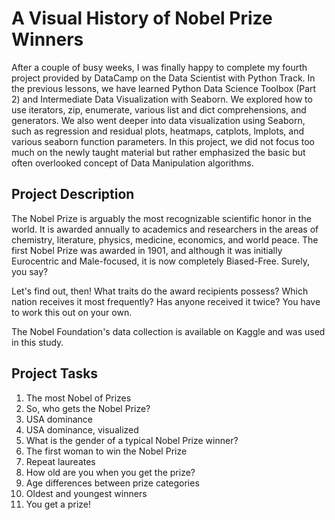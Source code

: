 
# A Visual History of Nobel Prize Winners

After a couple of busy weeks, I was finally happy to complete my fourth project provided by DataCamp on the Data Scientist with Python Track. In the previous lessons, we have learned Python Data Science Toolbox (Part 2) and Intermediate Data Visualization with Seaborn. We explored how to use iterators, zip, enumerate, various list and dict comprehensions, and generators. We also went deeper into data visualization using Seaborn, such as regression and residual plots, heatmaps, catplots, lmplots, and various seaborn function parameters. In this project, we did not focus too much on the newly taught material but rather emphasized the basic but often overlooked concept of Data Manipulation algorithms.


## Project Description

The Nobel Prize is arguably the most recognizable scientific honor in the world. It is awarded annually to academics and researchers in the areas of chemistry, literature, physics, medicine, economics, and world peace. The first Nobel Prize was awarded in 1901, and although it was initially Eurocentric and Male-focused, it is now completely Biased-Free. Surely, you say?


Let's find out, then! What traits do the award recipients possess? Which nation receives it most frequently? Has anyone received it twice? You have to work this out on your own.

The Nobel Foundation's data collection is available on Kaggle and was used in this study.

## Project Tasks

1. The most Nobel of Prizes
2. So, who gets the Nobel Prize?
3. USA dominance
4. USA dominance, visualized
5. What is the gender of a typical Nobel Prize winner?
6. The first woman to win the Nobel Prize
7. Repeat laureates
8. How old are you when you get the prize?
9. Age differences between prize categories
10. Oldest and youngest winners
11. You get a prize!
